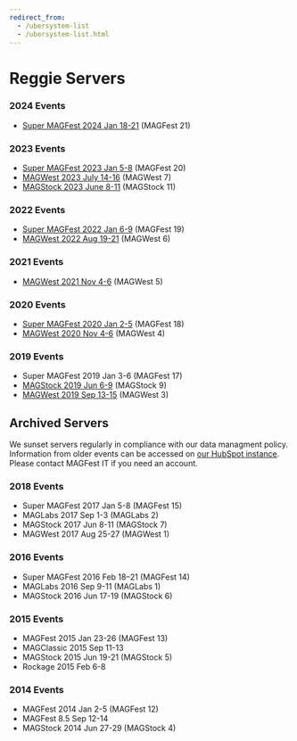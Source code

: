```yaml
---
redirect_from:
  - /ubersystem-list
  - /ubersystem-list.html
---
```


# Reggie Servers
### 2024 Events
* [Super MAGFest 2024 Jan 18-21](https://super2024.reg.magfest.org) (MAGFest 21)

### 2023 Events
* [Super MAGFest 2023 Jan 5-8](https://super2023.reg.magfest.org/) (MAGFest 20)
* [MAGWest 2023 July 14-16](https://west2023.reg.magfest.org) (MAGWest 7)
* [MAGStock 2023 June 8-11](https://stock2023.reg.magfest.org) (MAGStock 11)

### 2022 Events
* [Super MAGFest 2022 Jan 6-9](https://super2022.reg.magfest.org/) (MAGFest 19)
* [MAGWest 2022 Aug 19-21](https://west2022.reg.magfest.org/) (MAGWest 6)

### 2021 Events
* [MAGWest 2021 Nov 4-6](https://west2021.reg.magfest.org/) (MAGWest 5)

### 2020 Events
* [Super MAGFest 2020 Jan 2-5](https://super2020.reg.magfest.org/) (MAGFest 18)
* [MAGWest 2020 Nov 4-6](https://west2020.reg.magfest.org/) (MAGWest 4)

### 2019 Events
* Super MAGFest 2019 Jan 3-6 (MAGFest 17)
* [MAGStock 2019 Jun 6-9](https://stock2019.reg.magfest.org/) (MAGStock 9)
* [MAGWest 2019 Sep 13-15](https://west2019.reg.magfest.org/) (MAGWest 3)

## Archived Servers
We sunset servers regularly in compliance with our data managment policy. Information from older events can be accessed on [our HubSpot instance](https://app.hubspot.com/user-guide/23105562). Please contact MAGFest IT if you need an account.

### 2018 Events
* Super MAGFest 2017 Jan 5-8 (MAGFest 15)
* MAGLabs 2017 Sep 1-3 (MAGLabs 2)
* MAGStock 2017 Jun 8-11 (MAGStock 7)
* MAGWest 2017 Aug 25-27 (MAGWest 1)


### 2016 Events
* Super MAGFest 2016 Feb 18–21 (MAGFest 14)
* MAGLabs 2016 Sep 9-11 (MAGLabs 1)
* MAGStock 2016 Jun 17-19 (MAGStock 6)


### 2015 Events
* MAGFest 2015 Jan 23-26 (MAGFest 13)
* MAGClassic 2015 Sep 11-13
* MAGStock 2015 Jun 19-21 (MAGStock 5)
* Rockage 2015 Feb 6-8


### 2014 Events
* MAGFest 2014 Jan 2-5 (MAGFest 12)
* MAGFest 8.5 Sep 12-14
* MAGStock 2014 Jun 27-29 (MAGStock 4)
